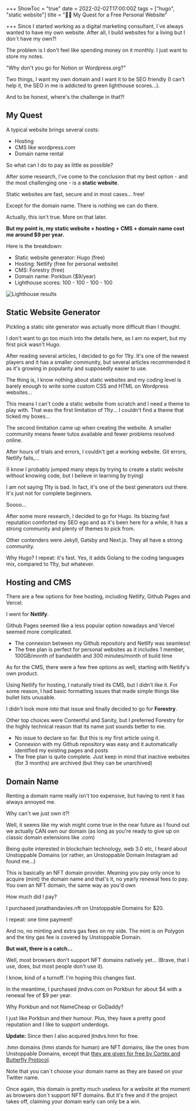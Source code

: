 +++
ShowToc = "true"
date = 2022-02-02T17:00:00Z
tags = ["hugo", "static website"]
title = "👨‍💻 My Quest for a Free Personal Website"

+++
Since I started working as a digital marketing consultant, I´ve always wanted to have my own website. After all, I build websites for a living but I don´t have my own?!

The problem is I don't feel like spending money on it monthly. I just want to store my notes.

"Why don't you go for Notion or Wordpress.org?"

Two things, I want my own domain and I want it to be SEO friendly (I can't help it, the SEO in me is addicted to green lighthouse scores...).

And to be honest, where's the challenge in that?!

## My Quest

A typical website brings several costs:

* Hosting
* CMS like wordpress.com
* Domain name rental

So what can I do to pay as little as possible?

After some research, I've come to the conclusion that my best option - and the most challenging one - is a **static website**.

Static websites are fast, secure and in most cases... free!

Except for the domain name. There is nothing we can do there.

Actually, this isn't true. More on that later.

**But my point is, my static website + hosting + CMS + domain name cost me around $9 per year.**

Here is the breakdown:

* Static website generator: Hugo (free)
* Hosting: Netlify (free for personal website)
* CMS: Forestry (free)
* Domain name: Porkbun ($9/year)
* Lighthouse scores: 100 - 100 - 100 - 100

![Lighthouse results](/uploads/lighthouse-result.jpg "Lighthouse results")

## Static Website Generator

Pickling a static site generator was actually more difficult than I thought.

I don't want to go too much into the details here, as I am no expert, but my first pick wasn't Hugo.

After reading several articles, I decided to go for 11ty. It's one of the newest players and it has a smaller community, but several articles recommended it as it's growing in popularity and supposedly easier to use.

The thing is, I know nothing about static websites and my coding level is barely enough to write some custom CSS and HTML on Wordpress websites...

This means I can't code a static website from scratch and I need a theme to play with. That was the first limitation of 11ty... I couldn't find a theme that ticked my boxes...

The second limitation came up when creating the website. A smaller community means fewer tutos available and fewer problems resolved online.

After hours of trials and errors, I couldn't get a working website. Git errors, Netlify fails,...

(I know I probably jumped many steps by trying to create a static website without knowing code, but I believe in learning by trying)

I am not saying 11ty is bad. In fact, it's one of the best generators out there. It's just not for complete beginners.

Soooo...

After some more research, I decided to go for Hugo. Its blazing fast reputation comforted my SEO ego and as it's been here for a while, it has a strong community and plenty of themes to pick from.

Other contenders were Jekyll, Gatsby and Next.js. They all have a strong community.

Why Hugo? I repeat: it's fast. Yes, it adds Golang to the coding languages mix, compared to 11ty, but whatever.

## Hosting and CMS

There are a few options for free hosting, including Netlify, Github Pages and Vercel.

I went for **Netlify**.

Github Pages seemed like a less popular option nowadays and Vercel seemed more complicated.

* The connexion between my Github repository and Netlify was seamless!
* The free plan is perfect for personal websites as it includes 1 member, 100GB/month of bandwidth and 300 minutes/month of build time

As for the CMS, there were a few free options as well, starting with Netlify's own product.

Using Netlify for hosting, I naturally tried its CMS, but I didn't like it. For some reason, I had basic formatting issues that made simple things like bullet lists unusable.

I didn't look more into that issue and finally decided to go for **Forestry**.

Other top choices were Contentful and Sanity, but I preferred Forestry for the highly technical reason that its name just sounds better to me.

* No issue to declare so far. But this is my first article using it.
* Connexion with my Github repository was easy and it automatically identified my existing pages and posts
* The free plan is quite complete. Just keep in mind that inactive websites (for 3 months) are archived (but they can be unarchived)

## Domain Name

Renting a domain name really isn't too expensive, but having to rent it has always annoyed me.

Why can't we just own it?!

Well, it seems like my wish might come true in the near future as I found out we actually CAN own our domain (as long as you're ready to give up on classic domain extensions like .com)

Being quite interested in blockchain technology, web 3.0 etc, I heard about Unstoppable Domains (or rather, an Unstoppable Domain Instagram ad found me...)

This is basically an NFT domain provider. Meaning you pay only once to acquire (mint) the domain name and that's it, no yearly renewal fees to pay. You own an NFT domain, the same way as you'd own

How much did I pay?

I purchased jonathandavies.nft on Unstoppable Domains for $20.

I repeat: one time payment!

And no, no minting and extra gas fees on my side. The mint is on Polygon and the tiny gas fee is covered by Unstoppable Domain.

**But wait, there is a catch...**

Well, most browsers don't support NFT domains natively yet... (Brave, that I use, does, but most people don't use it).

I know, kind of a turnoff. I'm hoping this changes fast.

In the meantime, I purchased jtndvs.com on Porkbun for about $4 with a renewal fee of $9 per year.

Why Porkbun and not NameCheap or GoDaddy?

I just like Porkbun and their humour. Plus, they have a pretty good reputation and I like to support underdogs. 

**Update:** Since then I also acquired jtndvs.hmn for free. 

.hmn domains (hmn stands for human) are NFT domains, like the ones from Unstoppable Domains, except that [they are given for free by Cortex and Butterfly Protocol](https://www.hmn.domains/login).

Note that you can´t choose your domain name as they are based on your Twitter name.

Once again, this domain is pretty much useless for a website at the moment as browsers don´t support NFT domains. But it's free and if the project takes off, claiming your domain early can only be a win.